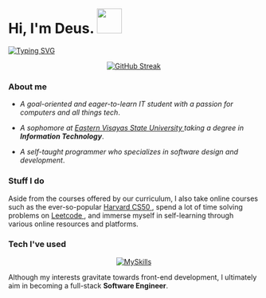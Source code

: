 <h1> Hi, I'm Deus. <img src="https://media.giphy.com/media/YRMb6dd7zprS00JdGZ/giphy.gif" width="50"></h1>

[![Typing SVG](https://readme-typing-svg.demolab.com?font=Share+Tech+Mono&size=28&duration=4000&pause=1500&color=20FF86&width=435&lines=I+write+code;I+build+computers;But+most+of+all+.+.+.;I+miss+you+%3Ac)](https://git.io/typing-svg)


<p align="center">
  <a href="https://git.io/streak-stats">
    <img src="https://streak-stats.demolab.com?user=Prox-C&theme=soft-green&hide_border=true&card_width=600&background=EB545400" alt="GitHub Streak" />
  </a>
</p>



### About me
- *A goal-oriented and eager-to-learn IT student with a passion for computers and all things tech*. 

 - *A sophomore at <a href="https://www.facebook.com/myEVSU?mibextid=ZbWKwL"> Eastern Visayas State University </a> taking a degree in **Information Technology***. 

- *A self-taught programmer who specializes in software design and development*.



### Stuff I do 

Aside from the courses offered by our curriculum, I also take online courses such as the ever-so-popular <a href="https://pll.harvard.edu/course/cs50-introduction-computer-science"> Harvard CS50 </a>, spend a lot of time solving problems on <a href="https://leetcode.com/problemset/all/"> Leetcode </a>, and immerse myself in self-learning through various online resources and platforms.



### Tech I've used
<p align="center">
  <a href="https://skills.thijs.gg">
    <img src="https://skills.thijs.gg/icons?i=py,js,html,css,c,java,react,tailwind,ts&theme=light" alt="MySkills" />
  </a>
</p>

Although my interests gravitate towards front-end development, I ultimately aim in becoming a full-stack **Software Engineer**. 

